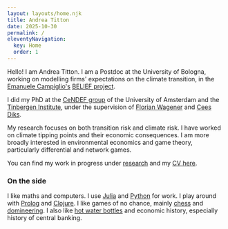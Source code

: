 ```yaml
---
layout: layouts/home.njk
title: Andrea Titton
date: 2025-10-30
permalink: /
eleventyNavigation:
  key: Home
  order: 1
---
```


Hello! I am Andrea Titton. I am a Postdoc at the University of Bologna, working on modelling firms' expectations on the climate transition, in the [Emanuele Campiglio's](https://sites.google.com/site/ecampiglio/) [BELIEF project](https://cordis.europa.eu/project/id/101170509).

I did my PhD at the [CeNDEF group](https://cendef.uva.nl/) of the University of Amsterdam and the [Tinbergen Institute](https://tinbergen.nl/), under the supervision of [Florian Wagener](https://www.uva.nl/en/profile/w/a/f.o.o.wagener/f.o.o.wagener.html) and [Cees Diks](https://www.uva.nl/en/profile/d/i/c.g.h.diks/c.g.h.diks.html). 

My research focuses on both transition risk and climate risk. I have worked on climate tipping points and their economic consequences. I am more broadly interested in environmental economics and game theory, particularly differential and network games. 

You can find my work in progress under [research](/research) and my [CV here](static/docs/titton-cv.pdf).

### On the side

I like maths and computers. I use [Julia](github.com/NoFishLikeIan/carbon-tipping-point) and [Python](https://github.com/NoFishLikeIan/nlp-financial-env) for work. I play around with [Prolog](https://github.com/NoFishLikeIan/prolog-playground) and [Clojure](https://github.com/NoFishLikeIan/dietary-monitor). I like games of no chance, mainly [chess](https://en.wikipedia.org/wiki/Chess) and [domineering](https://webdocs.cs.ualberta.ca/~games/domineering/). I also like [hot water bottles](https://solar.lowtechmagazine.com/2022/01/the-revenge-of-the-hot-water-bottle.html) and economic history, especially history of central banking.